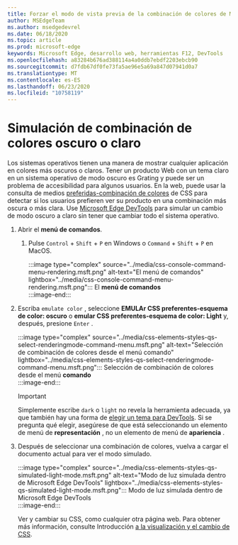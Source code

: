 ```yaml
---
title: Forzar el modo de vista previa de la combinación de colores de Microsoft Edge DevTools (CSS prefiere la combinación de colores)
author: MSEdgeTeam
ms.author: msedgedevrel
ms.date: 06/18/2020
ms.topic: article
ms.prod: microsoft-edge
keywords: Microsoft Edge, desarrollo web, herramientas F12, DevTools
ms.openlocfilehash: a83284b676ad388114a4a0ddb7ebdf2203ebcb90
ms.sourcegitcommit: d7fdb67df0fe73fa5ae96e5a69a847d07941d0a7
ms.translationtype: MT
ms.contentlocale: es-ES
ms.lasthandoff: 06/23/2020
ms.locfileid: "10758119"
---
```

# Simulación de combinación de colores oscuro o claro  

Los sistemas operativos tienen una manera de mostrar cualquier aplicación en colores más oscuros o claros.  Tener un producto Web con un tema claro en un sistema operativo de modo oscuro es Grating y puede ser un problema de accesibilidad para algunos usuarios.  En la web, puede usar la consulta de medios [preferidas-combinación de colores][MDNPrefersColorScheme] de CSS para detectar si los usuarios prefieren ver su producto en una combinación más oscura o más clara.  Use [Microsoft Edge DevTools][DevtoolsGuideChromiumMain] para simular un cambio de modo oscuro a claro sin tener que cambiar todo el sistema operativo.  

1.  Abrir el **menú de comandos**.  
    1.  Pulse `Control` + `Shift` + `P` en Windows o `Command` + `Shift` + `P` en MacOS.  
        
        :::image type="complex" source="../media/css-console-command-menu-rendering.msft.png" alt-text="El menú de comandos" lightbox="../media/css-console-command-menu-rendering.msft.png":::
           El **menú de comandos**  
        :::image-end:::   
        
1.  Escriba `emulate color` , seleccione **EMULAr CSS preferentes-esquema de color: oscuro** o **emular CSS preferentes-esquema de color: Light** y, después, presione `Enter` .  
    
    :::image type="complex" source="../media/css-elements-styles-qs-select-renderingmode-command-menu.msft.png" alt-text="Selección de combinación de colores desde el menú comando" lightbox="../media/css-elements-styles-qs-select-renderingmode-command-menu.msft.png":::
       Selección de combinación de colores desde el menú **comando**  
    :::image-end:::  
    
    > [!IMPORTANT]
    > Simplemente escribe `dark` o `light` no revela la herramienta adecuada, ya que también hay una forma de [elegir un tema para DevTools][DevtoolsGuideChromiumCustomizeDarkTheme].  Si se pregunta qué elegir, asegúrese de que está seleccionando un elemento de menú de **representación** , no un elemento de menú de **apariencia** .  

1.  Después de seleccionar una combinación de colores, vuelva a cargar el documento actual para ver el modo simulado.  
    
    :::image type="complex" source="../media/css-elements-styles-qs-simulated-light-mode.msft.png" alt-text="Modo de luz simulada dentro de Microsoft Edge DevTools" lightbox="../media/css-elements-styles-qs-simulated-light-mode.msft.png":::
       Modo de luz simulada dentro de Microsoft Edge DevTools  
    :::image-end:::  
    
    Ver y cambiar su CSS, como cualquier otra página web.  Para obtener más información, consulte Introducción [a la visualización y el cambio de CSS][DevtoolsGuideChromiumCssIndex].  

<!-- links -->  

[DevtoolsGuideChromiumMain]: ../../devtools-guide-chromium.md "Herramientas para desarrolladores de Microsoft Edge (cromo) Microsoft | Microsoft docs"  
[DevtoolsGuideChromiumCustomizeDarkTheme]: ../customize/dark-theme.md "Habilitar tema oscuro en Microsoft Edge DevTools | Microsoft docs"
[DevtoolsGuideChromiumCssIndex]: ../css/index.md "Introducción a la visualización y el cambio de CSS | Microsoft docs"  

[MDNPrefersColorScheme]: https://developer.mozilla.org/docs/Web/CSS/@media/prefers-color-scheme "preferida-combinación de colores | MDN"  
